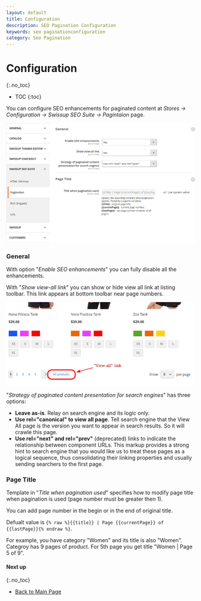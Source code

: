 ```yaml
---
layout: default
title: Configuration
description: SEO Pagination Configuration
keywords: seo paginationconfiguration
category: Seo Pagination
---
```


# Configuration
{:.no_toc}

* TOC
{:toc}

You can configure SEO enhancements for paginated content at
_Stores → Configuration → Swissup SEO Suite → Pagintaion_ page.

![Settings](/images/m2/seo-pager/config-v2.png)

### General

With option "_Enable SEO enhancements_" you can fully disable all the enhancements.

With "_Show view-all link_" you can show or hide view all link at listing toolbar. This link appears at bottom toolbar near page numbers.

![View all link example](/images/m2/seo-pager/view-all-link.png)

"_Strategy of paginated content presentation for search engines_" has three options:

 -  **Leave as-is**. Relay on search engine and its logic only.
 -  **Use rel="canonical" to view all page**. Tell search engine that the View All page is the version you want to appear in search results. So it will crawle this page.
 -  **Use rel="next" and rel="prev"** (deprecated) links to indicate the relationship between component URLs. This markup provides a strong hint to search engine that you would like us to treat these pages as a logical sequence, thus consolidating their linking properties and usually sending searchers to the first page.

### Page Title

Template in "_Title when pagination used_" specifies how to modify page title when pagination is used (page number must be greater then 1).

You can add page number in the begin or in the end of original title.

Defualt value is `{% raw %}{{title}} | Page {{currentPage}} of {{lastPage}}{% endraw %}`.

For example, you have category "Women" and its title is also "Women". Categroy has 9 pages of product. For 5th page you get title "Women &#124; Page 5 of 9".

#### Next up
{:.no_toc}

 -  [Back to Main Page](../)
